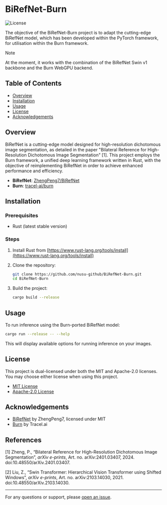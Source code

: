 # BiRefNet-Burn

![License](https://img.shields.io/badge/license-MIT%2FApache--2.0-blue.svg)

The objective of the BiRefNet-Burn project is to adapt the cutting-edge BiRefNet model, which has been developed within the PyTorch framework, for utilisation within the Burn framework.

> [!NOTE]
> At the moment, it works with the combination of the BiRefNet Swin v1 backbone and the Burn WebGPU backend.

## Table of Contents

- [Overview](#overview)
- [Installation](#installation)
- [Usage](#usage)
- [License](#license)
- [Acknowledgements](#acknowledgements)

## Overview

BiRefNet is a cutting-edge model designed for high-resolution dichotomous image segmentation, as detailed in the paper "Bilateral Reference for High-Resolution Dichotomous Image Segmentation" [1]. This project employs the Burn framework, a unified deep learning framework written in Rust, with the objective of reimplementing BiRefNet in order to achieve enhanced performance and efficiency.

- **BiRefNet**: [ZhengPeng7/BiRefNet](https://github.com/ZhengPeng7/BiRefNet)
- **Burn**: [tracel-ai/burn](https://github.com/tracel-ai/burn)

## Installation

### Prerequisites

- Rust (latest stable version)

### Steps

1. Install Rust from [https://www.rust-lang.org/tools/install](https://www.rust-lang.org/tools/install)
2. Clone the repository:
   ```bash
   git clone https://github.com/nusu-github/BiRefNet-Burn.git
   cd BiRefNet-Burn
   ```

3. Build the project:
   ```bash
   cargo build --release
   ```

## Usage

To run inference using the Burn-ported BiRefNet model:

```bash
cargo run --release -- --help
```

This will display available options for running inference on your images.

## License

This project is dual-licensed under both the MIT and Apache-2.0 licenses. You may choose either license when using this project.

- [MIT License](LICENSE-MIT)
- [Apache-2.0 License](LICENSE-APACHE)

## Acknowledgements

- [BiRefNet](https://github.com/ZhengPeng7/BiRefNet) by ZhengPeng7, licensed under MIT
- [Burn](https://github.com/tracel-ai/burn) by Tracel.ai

## References

[1] Zheng, P., “Bilateral Reference for High-Resolution Dichotomous Image Segmentation”, <i>arXiv e-prints</i>, Art. no. arXiv:2401.03407, 2024. doi:10.48550/arXiv.2401.03407.

[2] Liu, Z., “Swin Transformer: Hierarchical Vision Transformer using Shifted Windows”, <i>arXiv e-prints</i>, Art. no. arXiv:2103.14030, 2021. doi:10.48550/arXiv.2103.14030.

---

For any questions or support, please [open an issue](https://github.com/nusu-github/BiRefNet-Burn/issues).